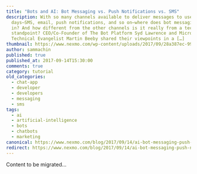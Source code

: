 ```yaml
---
title: "Bots and AI: Bot Messaging vs. Push Notifications vs. SMS"
description: With so many channels available to deliver messages to users these
  days—SMS, email, push notifications, and so on—where does bot messaging fit
  in? And how different from the other channels is it really from a tech
  standpoint? CEO/Co-Founder of The Bot Platform Syd Lawrence and Microsoft
  Technical Evangelist Martin Beeby shared their viewpoints in a […]
thumbnail: https://www.nexmo.com/wp-content/uploads/2017/09/28a387ec-9942-4d9b-87e2-5f44fe7b1e58_Bots-Clip4_800x300.jpg
author: sammachin
published: true
published_at: 2017-09-14T15:30:00
comments: true
category: tutorial
old_categories:
  - chat-app
  - developer
  - developers
  - messaging
  - sms
tags:
  - ai
  - artificial-intelligence
  - bots
  - chatbots
  - marketing
canonical: https://www.nexmo.com/blog/2017/09/14/ai-bot-messaging-push-notifications-sms-dr
redirect: https://www.nexmo.com/blog/2017/09/14/ai-bot-messaging-push-notifications-sms-dr
---
```

Content to be migrated...